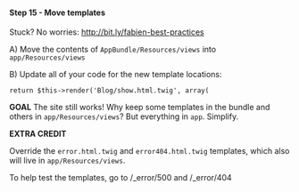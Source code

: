 #### Step 15 - Move templates
Stuck? No worries: http://bit.ly/fabien-best-practices

A) Move the contents of `AppBundle/Resources/views`
into `app/Resources/views`

B) Update all of your code for the new template locations:

    return $this->render('Blog/show.html.twig', array(

**GOAL**
The site still works! Why keep some templates in the bundle and
others in `app/Resources/views`? But everything in `app`. Simplify.

**EXTRA CREDIT**

Override the `error.html.twig` and `error404.html.twig`
templates, which also will live in `app/Resources/views`.

To help test the templates, go to /_error/500 and /_error/404
